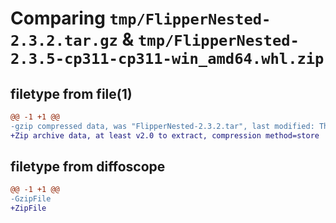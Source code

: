 # Comparing `tmp/FlipperNested-2.3.2.tar.gz` & `tmp/FlipperNested-2.3.5-cp311-cp311-win_amd64.whl.zip`

## filetype from file(1)

```diff
@@ -1 +1 @@
-gzip compressed data, was "FlipperNested-2.3.2.tar", last modified: Thu Oct  5 08:52:33 2023, max compression
+Zip archive data, at least v2.0 to extract, compression method=store
```

## filetype from diffoscope

```diff
@@ -1 +1 @@
-GzipFile
+ZipFile
```

